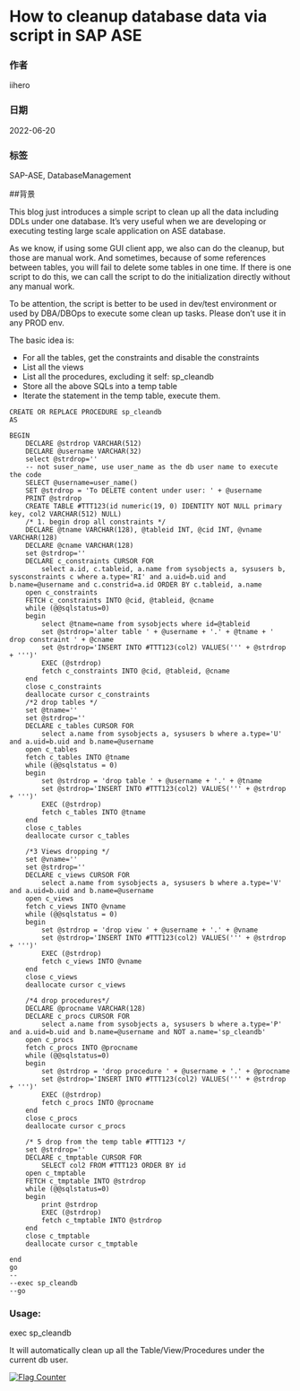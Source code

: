 # How to cleanup database data via script in SAP ASE

### 作者

iihero

### 日期

2022-06-20

### 标签

SAP-ASE, DatabaseManagement


##背景

This blog just introduces a simple script to clean up all the data including DDLs under one database.  It’s very useful when we are developing or executing testing large scale application on ASE database.

As we know,  if using some GUI client app, we also can do the cleanup,  but those are manual work.  And sometimes,  because of some references between tables,  you will fail to delete some tables in one time.  If there is one script to do this, we can call the script to do the initialization directly without any manual work.

To be attention,  the script is better to be used in dev/test environment or used by DBA/DBOps to execute some clean up tasks.  Please don’t use it in any PROD env.

The basic idea is:

* For all the tables,  get the constraints and disable the constraints
* List all the views
* List all the procedures, excluding it self: sp_cleandb
* Store all the above SQLs into a temp table
* Iterate the statement in the temp table,  execute them.

```
CREATE OR REPLACE PROCEDURE sp_cleandb
AS

BEGIN
    DECLARE @strdrop VARCHAR(512)
    DECLARE @username VARCHAR(32)
    select @strdrop=''
    -- not suser_name, use user_name as the db user name to execute the code
    SELECT @username=user_name()
    SET @strdrop = 'To DELETE content under user: ' + @username
    PRINT @strdrop
    CREATE TABLE #TTT123(id numeric(19, 0) IDENTITY NOT NULL primary key, col2 VARCHAR(512) NULL)
    /* 1. begin drop all constraints */
    DECLARE @tname VARCHAR(128), @tableid INT, @cid INT, @vname VARCHAR(128)
    DECLARE @cname VARCHAR(128)
    set @strdrop=''
    DECLARE c_constraints CURSOR FOR
        select a.id, c.tableid, a.name from sysobjects a, sysusers b, sysconstraints c where a.type='RI' and a.uid=b.uid and b.name=@username and c.constrid=a.id ORDER BY c.tableid, a.name
    open c_constraints
    FETCH c_constraints INTO @cid, @tableid, @cname
    while (@@sqlstatus=0)
    begin
        select @tname=name from sysobjects where id=@tableid
        set @strdrop='alter table ' + @username + '.' + @tname + ' drop constraint ' + @cname
        set @strdrop='INSERT INTO #TTT123(col2) VALUES(''' + @strdrop + ''')'
        EXEC (@strdrop)
        fetch c_constraints INTO @cid, @tableid, @cname
    end
    close c_constraints
    deallocate cursor c_constraints
    /*2 drop tables */
    set @tname=''
    set @strdrop=''
    DECLARE c_tables CURSOR FOR
        select a.name from sysobjects a, sysusers b where a.type='U' and a.uid=b.uid and b.name=@username
    open c_tables
    fetch c_tables INTO @tname
    while (@@sqlstatus = 0)
    begin
        set @strdrop = 'drop table ' + @username + '.' + @tname
        set @strdrop='INSERT INTO #TTT123(col2) VALUES(''' + @strdrop + ''')'
        EXEC (@strdrop)
        fetch c_tables INTO @tname
    end
    close c_tables
    deallocate cursor c_tables
     
    /*3 Views dropping */
    set @vname=''
    set @strdrop=''
    DECLARE c_views CURSOR FOR
        select a.name from sysobjects a, sysusers b where a.type='V' and a.uid=b.uid and b.name=@username
    open c_views
    fetch c_views INTO @vname
    while (@@sqlstatus = 0)
    begin
        set @strdrop = 'drop view ' + @username + '.' + @vname
        set @strdrop='INSERT INTO #TTT123(col2) VALUES(''' + @strdrop + ''')'
        EXEC (@strdrop)
        fetch c_views INTO @vname
    end
    close c_views
    deallocate cursor c_views
     
    /*4 drop procedures*/
    DECLARE @procname VARCHAR(128)
    DECLARE c_procs CURSOR FOR
        select a.name from sysobjects a, sysusers b where a.type='P' and a.uid=b.uid and b.name=@username and NOT a.name='sp_cleandb'
    open c_procs
    fetch c_procs INTO @procname
    while (@@sqlstatus=0)
    begin
        set @strdrop = 'drop procedure ' + @username + '.' + @procname
        set @strdrop='INSERT INTO #TTT123(col2) VALUES(''' + @strdrop + ''')'
        EXEC (@strdrop)
        fetch c_procs INTO @procname
    end
    close c_procs
    deallocate cursor c_procs
     
    /* 5 drop from the temp table #TTT123 */
    set @strdrop=''
    DECLARE c_tmptable CURSOR FOR
        SELECT col2 FROM #TTT123 ORDER BY id
    open c_tmptable
    FETCH c_tmptable INTO @strdrop
    while (@@sqlstatus=0)
    begin
        print @strdrop
        EXEC (@strdrop)
        fetch c_tmptable INTO @strdrop
    end
    close c_tmptable
    deallocate cursor c_tmptable   
     
end
go
-- 
--exec sp_cleandb
--go

```

### Usage:

exec sp_cleandb

It will automatically clean up all the Table/View/Procedures under the current db user.
 

<a rel="nofollow"  href="https://info.flagcounter.com/tFcK"><img src="https://s11.flagcounter.com/countxl/tFcK/bg_FFFFFF/txt_000000/border_CCCCCC/columns_2/maxflags_10/viewers_0/labels_1/pageviews_1/flags_0/percent_0/" alt="Flag Counter" border="0" alt="Flag Counter"  border="0"></a> 
